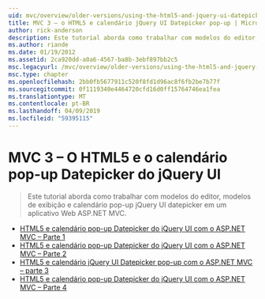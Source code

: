 ```yaml
---
uid: mvc/overview/older-versions/using-the-html5-and-jquery-ui-datepicker-popup-calendar-with-aspnet-mvc/index
title: MVC 3 – o HTML5 e calendário jQuery UI Datepicker pop-up | Microsoft Docs
author: rick-anderson
description: Este tutorial aborda como trabalhar com modelos do editor, modelos de exibição e calendário pop-up jQuery UI datepicker em um aplicativo Web ASP.NET MVC.
ms.author: riande
ms.date: 01/19/2012
ms.assetid: 2ca920dd-a0a6-4567-ba8b-3ebf897bb2c5
msc.legacyurl: /mvc/overview/older-versions/using-the-html5-and-jquery-ui-datepicker-popup-calendar-with-aspnet-mvc
msc.type: chapter
ms.openlocfilehash: 2bb0fb5677911c520f8fd1d96ac8f6fb2be7b77f
ms.sourcegitcommit: 0f1119340e4464720cfd16d0ff15764746ea1fea
ms.translationtype: MT
ms.contentlocale: pt-BR
ms.lasthandoff: 04/09/2019
ms.locfileid: "59395115"
---
```

# <a name="mvc-3---the-html5-and-jquery-ui-datepicker-popup-calendar"></a>MVC 3 – O HTML5 e o calendário pop-up Datepicker do jQuery UI

> Este tutorial aborda como trabalhar com modelos do editor, modelos de exibição e calendário pop-up jQuery UI datepicker em um aplicativo Web ASP.NET MVC.


- [HTML5 e calendário pop-up Datepicker do jQuery UI com o ASP.NET MVC – Parte 1](using-the-html5-and-jquery-ui-datepicker-popup-calendar-with-aspnet-mvc-part-1.md)
- [HTML5 e calendário pop-up Datepicker do jQuery UI com o ASP.NET MVC – Parte 2](using-the-html5-and-jquery-ui-datepicker-popup-calendar-with-aspnet-mvc-part-2.md)
- [HTML5 e calendário jQuery UI Datepicker pop-up com o ASP.NET MVC – parte 3](using-the-html5-and-jquery-ui-datepicker-popup-calendar-with-aspnet-mvc-part-3.md)
- [HTML5 e calendário pop-up Datepicker do jQuery UI com o ASP.NET MVC – Parte 4](using-the-html5-and-jquery-ui-datepicker-popup-calendar-with-aspnet-mvc-part-4.md)
